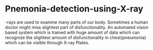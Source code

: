 # Pnemonia-detection-using-X-ray
-rays are used to examine many parts of our body. Sometimes a human doctor might miss slightest part of disfunctionality. An automated vision based system which is trained with huge amount of data which can recognize the slightest amount of disfunctionality in chest(pneumonia) which can be visible through X-ray Plates.
